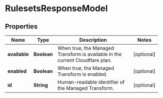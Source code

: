 

# RulesetsResponseModel


## Properties

| Name | Type | Description | Notes |
|------------ | ------------- | ------------- | -------------|
|**available** | **Boolean** | When true, the Managed Transform is available in the current Cloudflare plan. |  [optional] |
|**enabled** | **Boolean** | When true, the Managed Transform is enabled. |  [optional] |
|**id** | **String** | Human-readable identifier of the Managed Transform. |  [optional] |



